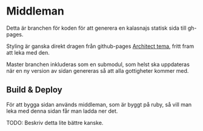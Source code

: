 Middleman
=========

Detta är branchen för koden för att generera en kalasnajs statisk sida till gh-pages.

Styling är ganska direkt dragen från github-pages [Architect tema](https://github.com/jasonlong/architect-theme), fritt fram att leka med den.

Master branchen inkluderas som en submodul, som helst ska uppdateras när en ny version av sidan genereras så att alla gottigheter kommer med.

## Build & Deploy

För att bygga sidan används middleman, som är byggt på ruby, så vill man leka med denna sidan får man ladda ner det.

TODO: Beskriv detta lite bättre kanske.
